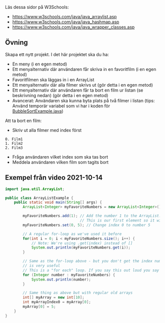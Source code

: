 Läs dessa sidor på W3Schools:

* https://www.w3schools.com/java/java_arraylist.asp
* https://www.w3schools.com/java/java_hashmap.asp
* https://www.w3schools.com/java/java_wrapper_classes.asp

## Övning

Skapa ett nytt projekt. I det här projektet ska du ha:

* En meny (i en egen metod)
* Ett menyalternativ där användaren får skriva in en favoritfilm (i en egen metod)
* Favoritfilmen ska läggas in i en ArrayList
* Ett menyalternativ där alla filmer skrivs ut (gör detta i en egen metod)
* Ett menyalternativ där användaren får ta bort en film ur listan (se beskrivning nedan) (gör detta i en egen metod)
* Avancerat: Användaren ska kunna byta plats på två filmer i listan (tips: Använd temporär variabel som vi har i koden för [BubbleSortExample.java](https://github.com/zocom-bjorn-pettersson/CAWS21/blob/main/Algoritmer/BubbleSortExample.java))

Att ta bort en film:

* Skriv ut alla filmer med index först

```
0. Film1
1. Film2
2. Film3
```

* Fråga användaren vilket index som ska tas bort
* Meddela användaren vilken film som tagits bort 

## Exempel från video 2021-10-14

```java
import java.util.ArrayList;

public class ArrayListExample {
    public static void main(String[] args) {
        ArrayList<Integer> myFavoriteNumbers = new ArrayList<Integer>();

        myFavoriteNumbers.add(1); // Add the number 1 to the ArrayList.
                                  // This is our first element so it will get index 0.
        myFavoriteNumbers.set(0, 5); // Change index 0 to number 5

        // A regular for-loop as we've used it before
        for(int i = 0; i < myFavoriteNumbers.size(); i++) {
            // Note: We're using .get(index) instead of []
            System.out.println(myFavoriteNumbers.get(i));
        }

        // Same as the for-loop above - but you don't get the index number which sometimes
        // is very useful
        // This is a "for each" loop. If you say this out loud you say "For each number in myFavoriteNumbers"
        for (Integer number : myFavoriteNumbers) {
            System.out.println(number);
        }

        // Same thing as above but with regular old arrays
        int[] myArray = new int[10];
        int myArrayIndex0 = myArray[0];
        myArray[0] = 5;
    }
}
```